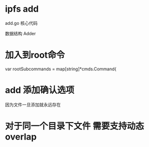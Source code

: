 
# ipfs add 


add.go  核心代码  


数据结构  Adder 


# 加入到root命令 


var rootSubcommands = map[string]*cmds.Command{   



# add 添加确认选项

因为文件一旦添加就永远存在 

# 对于同一个目录下文件 需要支持动态overlap 

